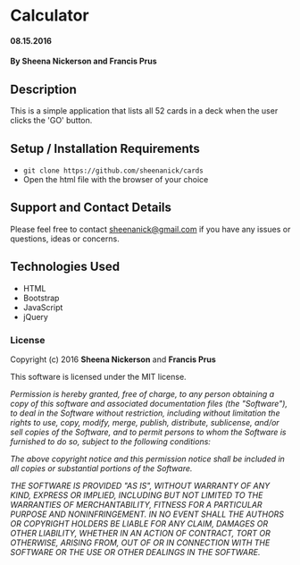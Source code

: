 # Calculator

#### 08.15.2016

#### By **Sheena Nickerson** and **Francis Prus**

## Description

This is a simple application that lists all 52 cards in a deck when the user clicks the 'GO' button.

## Setup / Installation Requirements

* `git clone https://github.com/sheenanick/cards`
* Open the html file with the browser of your choice

## Support and Contact Details

Please feel free to contact sheenanick@gmail.com if you have any issues or questions, ideas or concerns.

## Technologies Used

* HTML
* Bootstrap
* JavaScript
* jQuery

### License

Copyright (c) 2016 **Sheena Nickerson** and **Francis Prus**

This software is licensed under the MIT license.

_Permission is hereby granted, free of charge, to any person obtaining a copy of this software and associated documentation files (the "Software"), to deal in the Software without restriction, including without limitation the rights to use, copy, modify, merge, publish, distribute, sublicense, and/or sell copies of the Software, and to permit persons to whom the Software is furnished to do so, subject to the following conditions:_

_The above copyright notice and this permission notice shall be included in all copies or substantial portions of the Software._

_THE SOFTWARE IS PROVIDED "AS IS", WITHOUT WARRANTY OF ANY KIND, EXPRESS OR IMPLIED, INCLUDING BUT NOT LIMITED TO THE WARRANTIES OF MERCHANTABILITY, FITNESS FOR A PARTICULAR PURPOSE AND NONINFRINGEMENT. IN NO EVENT SHALL THE AUTHORS OR COPYRIGHT HOLDERS BE LIABLE FOR ANY CLAIM, DAMAGES OR OTHER LIABILITY, WHETHER IN AN ACTION OF CONTRACT, TORT OR OTHERWISE, ARISING FROM, OUT OF OR IN CONNECTION WITH THE SOFTWARE OR THE USE OR OTHER DEALINGS IN THE SOFTWARE._
